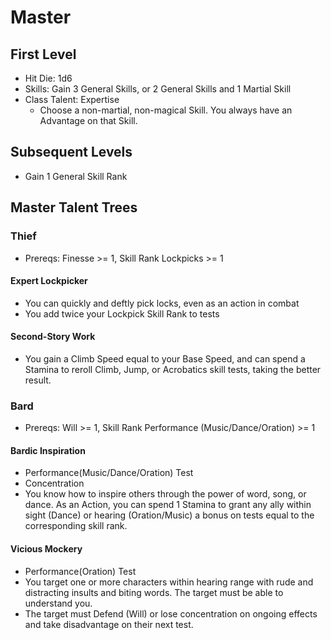 # Master

## First Level

* Hit Die: 1d6
* Skills: Gain 3 General Skills, or 2 General Skills and 1 Martial Skill
* Class Talent: Expertise
	* Choose a non-martial, non-magical Skill. You always have an Advantage on that Skill.

## Subsequent Levels

* Gain 1 General Skill Rank

## Master Talent Trees

### Thief

* Prereqs: Finesse >= 1, Skill Rank Lockpicks >= 1

#### Expert Lockpicker

* You can quickly and deftly pick locks, even as an action in combat
* You add twice your Lockpick Skill Rank to tests

#### Second-Story Work

* You gain a Climb Speed equal to your Base Speed, and can spend a Stamina to reroll Climb, Jump, or Acrobatics skill tests, taking the better result.

### Bard

* Prereqs: Will >= 1, Skill Rank Performance (Music/Dance/Oration) >= 1

#### Bardic Inspiration

* Performance(Music/Dance/Oration) Test
* Concentration
* You know how to inspire others through the power of word, song, or dance. As an Action, you can spend 1 Stamina to grant any ally within sight (Dance) or hearing (Oration/Music) a bonus on tests equal to the corresponding skill rank.

#### Vicious Mockery

* Performance(Oration) Test
* You target one or more characters within hearing range with rude and distracting insults and biting words. The target must be able to understand you.
* The target must Defend (Will) or lose concentration on ongoing effects and take disadvantage on their next test.
